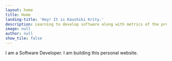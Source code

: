 ```yaml
---
layout: home
title: Home
landing-title: 'Hey! It is Kaushiki Krity.'
description: Learning to develop software along with metrics of the product.
image: null
author: null
show_tile: false
---
```


I am a Software Developer. I am building this personal website.